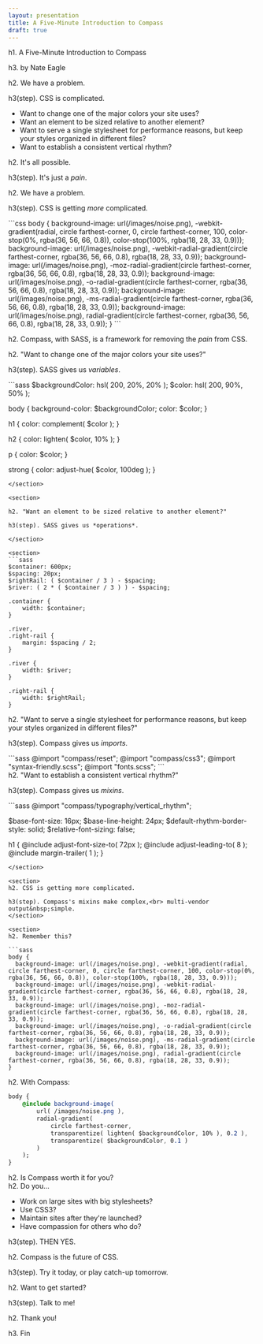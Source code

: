 ```yaml
---
layout: presentation
title: A Five-Minute Introduction to Compass
draft: true
---
```


<section>
h1. A Five-Minute Introduction to Compass

h3. by Nate Eagle

</section>

<section>
h2. We have a problem.

h3(step). CSS is complicated.

</section>

<section>
<ul>
    <li>Want to change one of the major colors your site uses?</li>
    <li class="step">Want an element to be sized relative to another element?</li>
    <li class="step">Want to serve a single stylesheet for performance reasons, but keep your styles organized in different files?</li>
    <li class="step">Want to establish a consistent vertical rhythm?</li>
</ul>
</section>

<section>
h2. It's all possible.

h3(step). It's just a _pain_.

</section>

<section>
h2.  We have a problem.

h3(step). CSS is getting <em>more</em> complicated.

<div class="step">
```css
body {
  background-image: url(/images/noise.png), -webkit-gradient(radial, circle farthest-corner, 0, circle farthest-corner, 100, color-stop(0%, rgba(36, 56, 66, 0.8)), color-stop(100%, rgba(18, 28, 33, 0.9)));
  background-image: url(/images/noise.png), -webkit-radial-gradient(circle farthest-corner, rgba(36, 56, 66, 0.8), rgba(18, 28, 33, 0.9));
  background-image: url(/images/noise.png), -moz-radial-gradient(circle farthest-corner, rgba(36, 56, 66, 0.8), rgba(18, 28, 33, 0.9));
  background-image: url(/images/noise.png), -o-radial-gradient(circle farthest-corner, rgba(36, 56, 66, 0.8), rgba(18, 28, 33, 0.9));
  background-image: url(/images/noise.png), -ms-radial-gradient(circle farthest-corner, rgba(36, 56, 66, 0.8), rgba(18, 28, 33, 0.9));
  background-image: url(/images/noise.png), radial-gradient(circle farthest-corner, rgba(36, 56, 66, 0.8), rgba(18, 28, 33, 0.9));
}
```
</div>
</section>

<section>

h2. Compass, with SASS, is a framework for removing the _pain_ from CSS.

</section>

<section>

h2. "Want to change one of the major colors your site uses?"

h3(step). SASS gives us _variables_.

</section>

<section>
```sass
$backgroundColor: hsl( 200, 20%, 20% );
$color: hsl( 200, 90%, 50% );

body {
background-color: $backgroundColor;
color: $color;
}

h1 {
color: complement( $color );
}

h2 {
color: lighten( $color, 10% );
}

p {
color: $color;
}

strong {
color: adjust-hue( $color, 100deg );
}

````
</section>

<section>

h2. "Want an element to be sized relative to another element?"

h3(step). SASS gives us *operations*.

</section>

<section>
```sass
$container: 600px;
$spacing: 20px;
$rightRail: ( $container / 3 ) - $spacing;
$river: ( 2 * ( $container / 3 ) ) - $spacing;

.container {
    width: $container;
}

.river,
.right-rail {
    margin: $spacing / 2;
}

.river {
    width: $river;
}

.right-rail {
    width: $rightRail;
}
````

</section>

<section>

h2. "Want to serve a single stylesheet for performance reasons, but keep your styles organized in different files?"

h3(step). Compass gives us _imports_.

</section>

<section>
```sass
@import "compass/reset";
@import "compass/css3";
@import "syntax-friendly.scss";
@import "fonts.scss";
```
</section>

<section>
h2. "Want to establish a consistent vertical rhythm?"

h3(step). Compass gives us _mixins_.

</section>

<section>
```sass
@import "compass/typography/vertical_rhythm";

$base-font-size: 16px;
$base-line-height: 24px;
$default-rhythm-border-style: solid;
$relative-font-sizing: false;

h1 {
@include adjust-font-size-to( 72px );
@include adjust-leading-to( 8 );
@include margin-trailer( 1 );
}

````
</section>

<section>
h2. CSS is getting more complicated.

h3(step). Compass's mixins make complex,<br> multi-vendor output&nbsp;simple.
</section>

<section>
h2. Remember this?

```sass
body {
  background-image: url(/images/noise.png), -webkit-gradient(radial, circle farthest-corner, 0, circle farthest-corner, 100, color-stop(0%, rgba(36, 56, 66, 0.8)), color-stop(100%, rgba(18, 28, 33, 0.9)));
  background-image: url(/images/noise.png), -webkit-radial-gradient(circle farthest-corner, rgba(36, 56, 66, 0.8), rgba(18, 28, 33, 0.9));
  background-image: url(/images/noise.png), -moz-radial-gradient(circle farthest-corner, rgba(36, 56, 66, 0.8), rgba(18, 28, 33, 0.9));
  background-image: url(/images/noise.png), -o-radial-gradient(circle farthest-corner, rgba(36, 56, 66, 0.8), rgba(18, 28, 33, 0.9));
  background-image: url(/images/noise.png), -ms-radial-gradient(circle farthest-corner, rgba(36, 56, 66, 0.8), rgba(18, 28, 33, 0.9));
  background-image: url(/images/noise.png), radial-gradient(circle farthest-corner, rgba(36, 56, 66, 0.8), rgba(18, 28, 33, 0.9));
}
````

</section>

<section>
h2. With Compass:

```sass
body {
    @include background-image(
        url( /images/noise.png ),
        radial-gradient(
            circle farthest-corner,
            transparentize( lighten( $backgroundColor, 10% ), 0.2 ),
            transparentize( $backgroundColor, 0.1 )
        )
    );
}
```

</section>

<section>
h2. Is Compass worth it for you? 
</section>

<section>
h2. Do you...

<ul>
    <li class="step">Work on large sites with big stylesheets?</li>
    <li class="step">Use CSS3?</li>
    <li class="step">Maintain sites after they're launched?</li>
    <li class="step">Have compassion for others who do?</li>
</ul>

h3(step). THEN YES.

</section>

<section>
h2. Compass is the future of CSS.

h3(step). Try it today, or play catch-up tomorrow.

</section>

<section>
h2. Want to get started?

h3(step). Talk to me!

</section>

<section>
h2. Thank you!

h3. Fin

</section>
